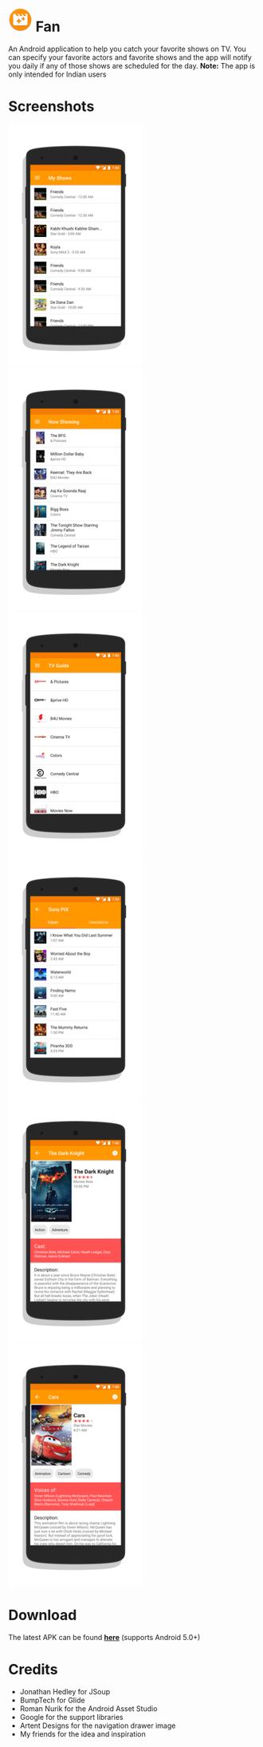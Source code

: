# ![](https://github.com/psyclone20/Fan/blob/master/app/src/main/res/mipmap-mdpi/ic_launcher.png) Fan
An Android application to help you catch your favorite shows on TV.
You can specify your favorite actors and favorite shows and the app will notify you daily if any of those shows are scheduled for the day.
**Note:** The app is only intended for Indian users

# Screenshots
<img src="https://github.com/psyclone20/Fan/blob/master/screenshots/my_shows.png" width="270" height="486" /> <img src="https://github.com/psyclone20/Fan/blob/master/screenshots/now_showing.png" width="270" height="486" /> <img src="https://github.com/psyclone20/Fan/blob/master/screenshots/tv_guide.png" width="270" height="486" /> <img src="https://github.com/psyclone20/Fan/blob/master/screenshots/channel.png" width="270" height="486" /> <img src="https://github.com/psyclone20/Fan/blob/master/screenshots/show1.png" width="270" height="486" /> <img src="https://github.com/psyclone20/Fan/blob/master/screenshots/show2.png" width="270" height="486" />

# Download
The latest APK can be found **[here](https://goo.gl/7kEkti)** (supports Android 5.0+)

# Credits
* Jonathan Hedley for JSoup
* BumpTech for Glide
* Roman Nurik for the Android Asset Studio
* Google for the support libraries
* Artent Designs for the navigation drawer image
* My friends for the idea and inspiration
